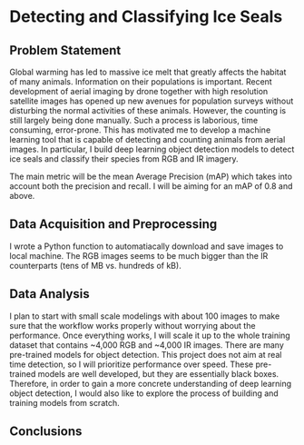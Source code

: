# Detecting and Classifying Ice Seals

## Problem Statement
Global warming has led to massive ice melt that greatly affects the habitat of many animals. Information on their populations is important. Recent development of aerial imaging by drone together with high resolution satellite images has opened up new avenues for population surveys without disturbing the normal activities of these animals. However, the counting is still largely being done manually. Such a process is laborious, time consuming, error-prone. This has motivated me to develop a machine learning tool that is capable of detecting and counting animals from aerial images. In particular, I build deep learning object detection models to detect ice seals and classify their species from RGB and IR imagery.

The main metric will be the mean Average Precision (mAP) which takes into account both the precision and recall. I will be aiming for an mAP of 0.8 and above.


## Data Acquisition and Preprocessing
I wrote a Python function to automatiacally download and save images to local machine. The RGB images seems to be much bigger than the IR counterparts (tens of MB vs. hundreds of kB).

## Data Analysis
I plan to start with small scale modelings with about 100 images to make sure that the workflow works properly without worrying about the performance. Once everything works, I will scale it up to the whole training dataset that contains ~4,000 RGB and ~4,000 IR images. There are many pre-trained models for object detection. This project does not aim at real time detection, so I will prioritize performance over speed. These pre-trained models are well developed, but they are essentially black boxes. Therefore, in order to gain a more concrete understanding of deep learning object detection, I would also like to explore the process of building and training models from scratch.

## Conclusions